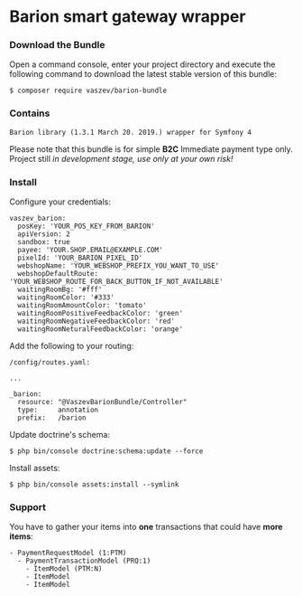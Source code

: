# Barion smart gateway wrapper

### Download the Bundle

Open a command console, enter your project directory and execute the
following command to download the latest stable version of this bundle:

```console
$ composer require vaszev/barion-bundle
```

### Contains

    Barion library (1.3.1 March 20. 2019.) wrapper for Symfony 4

Please note that this bundle is for simple **B2C** Immediate payment type only. Project still *in development stage, use only at your own risk!* 

### Install

Configure your credentials:

    vaszev_barion:
      posKey: 'YOUR_POS_KEY_FROM_BARION'
      apiVersion: 2
      sandbox: true
      payee: 'YOUR.SHOP.EMAIL@EXAMPLE.COM'
      pixelId: 'YOUR_BARION_PIXEL_ID'
      webshopName: 'YOUR_WEBSHOP_PREFIX_YOU_WANT_TO_USE'
      webshopDefaultRoute: 'YOUR_WEBSHOP_ROUTE_FOR_BACK_BUTTON_IF_NOT_AVAILABLE'
      waitingRoomBg: '#fff'
      waitingRoomColor: '#333'
      waitingRoomAmountColor: 'tomato'
      waitingRoomPositiveFeedbackColor: 'green'
      waitingRoomNegativeFeedbackColor: 'red'
      waitingRoomNeturalFeedbackColor: 'orange'

Add the following to your routing:

    /config/routes.yaml:
    
    ...
    
    _barion:
      resource: "@VaszevBarionBundle/Controller"
      type:     annotation
      prefix:   /barion
      
Update doctrine's schema:

`$ php bin/console doctrine:schema:update --force`

Install assets:

`$ php bin/console assets:install --symlink`

### Support

You have to gather your items into **one** transactions that could have **more items**:

    - PaymentRequestModel (1:PTM)
      - PaymentTransactionModel (PRQ:1)
        - ItemModel (PTM:N)
        - ItemModel
        - ItemModel
